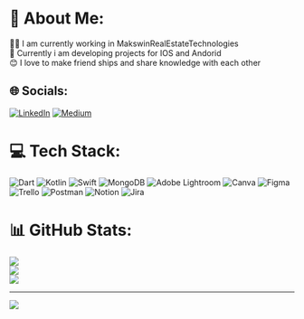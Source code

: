 # 💫 About Me:
👨‍💻 I am currently working in MakswinRealEstateTechnologies<br>📱 Currently i am developing projects for IOS and Andorid<br>😊 I love to make friend ships and share knowledge with each other


## 🌐 Socials:
[![LinkedIn](https://img.shields.io/badge/LinkedIn-%230077B5.svg?logo=linkedin&logoColor=white)](https://linkedin.com/in/https://www.linkedin.com/in/onur-uğur-b90431229/) [![Medium](https://img.shields.io/badge/Medium-12100E?logo=medium&logoColor=white)](https://medium.com/@https://medium.com/@onurugur.prf) 

# 💻 Tech Stack:
![Dart](https://img.shields.io/badge/dart-%230175C2.svg?style=for-the-badge&logo=dart&logoColor=white) ![Kotlin](https://img.shields.io/badge/kotlin-%230095D5.svg?style=for-the-badge&logo=kotlin&logoColor=white) ![Swift](https://img.shields.io/badge/swift-F54A2A?style=for-the-badge&logo=swift&logoColor=white) ![MongoDB](https://img.shields.io/badge/MongoDB-%234ea94b.svg?style=for-the-badge&logo=mongodb&logoColor=white) ![Adobe Lightroom](https://img.shields.io/badge/Adobe%20Lightroom-31A8FF.svg?style=for-the-badge&logo=Adobe%20Lightroom&logoColor=white) ![Canva](https://img.shields.io/badge/Canva-%2300C4CC.svg?style=for-the-badge&logo=Canva&logoColor=white) 	![Figma](https://img.shields.io/badge/figma-%23F24E1E.svg?style=for-the-badge&logo=figma&logoColor=white) ![Trello](https://img.shields.io/badge/Trello-%23026AA7.svg?style=for-the-badge&logo=Trello&logoColor=white) ![Postman](https://img.shields.io/badge/Postman-FF6C37?style=for-the-badge&logo=postman&logoColor=white) ![Notion](https://img.shields.io/badge/Notion-%23000000.svg?style=for-the-badge&logo=notion&logoColor=white) ![Jira](https://img.shields.io/badge/jira-%230A0FFF.svg?style=for-the-badge&logo=jira&logoColor=white)
# 📊 GitHub Stats:
![](https://github-readme-stats.vercel.app/api?username=OnurrUgur&theme=radical&hide_border=false&include_all_commits=false&count_private=false)<br/>
![](https://github-readme-streak-stats.herokuapp.com/?user=OnurrUgur&theme=radical&hide_border=false)<br/>
![](https://github-readme-stats.vercel.app/api/top-langs/?username=OnurrUgur&theme=radical&hide_border=false&include_all_commits=false&count_private=false&layout=compact)

---
[![](https://visitcount.itsvg.in/api?id=OnurrUgur&icon=0&color=0)](https://visitcount.itsvg.in)

<!-- Proudly created with GPRM ( https://gprm.itsvg.in ) -->
